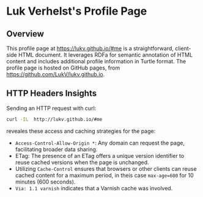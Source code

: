 # Luk Verhelst's Profile Page

## Overview

This profile page at https://lukv.github.io/#me is a straightforward, client-side HTML document. It leverages RDFa for semantic annotation of HTML content and includes additional profile information in Turtle format. The profile page is hosted on GitHub pages, from https://github.com/LukV/lukv.github.io.

## HTTP Headers Insights

Sending an HTTP request with curl:

```bash
curl -IL  http://lukv.github.io/#me
```

reveales these access and caching strategies for the page:
* `Access-Control-Allow-Origin *`: Any domain can request the page, facilitating broader data sharing.
* ETag: The presence of an ETag offers a unique version identifier to reuse cached versions when the page is unchanged.
* Utilizing `Cache-Control` ensures that browsers or other clients can reuse cached content for a maximum period, in theis case `max-age=600` for 10 minutes (600 seconds).
* `Via: 1.1 varnish` indicates that a Varnish cache was involved.